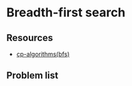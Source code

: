 # Breadth-first search

## Resources
- [cp-algorithms(bfs)](https://cp-algorithms.com/graph/breadth-first-search.html) 

## Problem list

